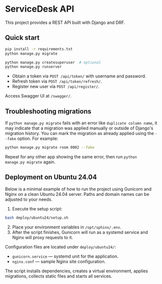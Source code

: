 # ServiceDesk API

This project provides a REST API built with Django and DRF.

## Quick start

```bash
pip install -r requirements.txt
python manage.py migrate

python manage.py createsuperuser  # optional
python manage.py runserver
```

- Obtain a token via `POST /api/token/` with username and password.
- Refresh token via `POST /api/token/refresh/`.
- Register new user via `POST /api/register/`.

Access Swagger UI at `/swagger/`.

## Troubleshooting migrations

If `python manage.py migrate` fails with an error like `duplicate column name`, it may indicate that a migration was applied manually or outside of Django's migration history. You can mark the migration as already applied using the `--fake` option. For example:

```bash
python manage.py migrate room 0002 --fake
```

Repeat for any other app showing the same error, then run `python manage.py migrate` again.

## Deployment on Ubuntu 24.04

Below is a minimal example of how to run the project using Gunicorn and Nginx on a clean Ubuntu 24.04 server. Paths and domain names can be adjusted to your needs.

1. Execute the setup script:

```bash
bash deploy/ubuntu24/setup.sh
```

2. Place your environment variables in `/opt/sphinx/.env`.
3. After the script finishes, Gunicorn will run as a systemd service and Nginx will proxy requests to it.

Configuration files are located under `deploy/ubuntu24/`:

- `gunicorn.service` — systemd unit for the application.
- `nginx.conf` — sample Nginx site configuration.

The script installs dependencies, creates a virtual environment, applies migrations, collects static files and starts all services.

